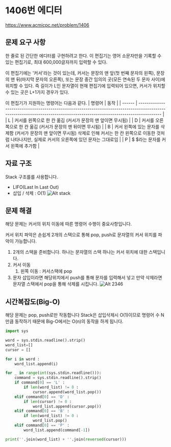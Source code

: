 # **1406번 에디터**
https://www.acmicpc.net/problem/1406
## **문제 요구 사항**
한 줄로 된 간단한 에디터를 구현하려고 한다. 이 편집기는 영어 소문자만을 기록할 수 있는 편집기로, 최대 600,000글자까지 입력할 수 있다.

이 편집기에는 '커서'라는 것이 있는데, 커서는 문장의 맨 앞(첫 번째 문자의 왼쪽), 문장의 맨 뒤(마지막 문자의 오른쪽), 또는 문장 중간 임의의 곳(모든 연속된 두 문자 사이)에 위치할 수 있다. 즉 길이가 L인 문자열이 현재 편집기에 입력되어 있으면, 커서가 위치할 수 있는 곳은 L+1가지 경우가 있다.

이 편집기가 지원하는 명령어는 다음과 같다.
| 명령어 | 동작                                                                                                                                                                    |
| ------ | ----------------------------------------------------------------------------------------------------------------------------------------------------------------------- |
| L      | 커서를 왼쪽으로 한 칸 옮김 (커서가 문장의 맨 앞이면 무시됨)                                                                                                             |
| D      | 커서를 오른쪽으로 한 칸 옮김 (커서가 문장의 맨 뒤이면 무시됨)                                                                                                           |
| B      | 커서 왼쪽에 있는 문자를 삭제함 (커서가 문장의 맨 앞이면 무시됨) 삭제로 인해 커서는 한 칸 왼쪽으로 이동한 것처럼 나타나지만, 실제로 커서의 오른쪽에 있던 문자는 그대로임 |
| P      | $	$라는 문자를 커서 왼쪽에 추가함                                                                                                                                       |

## **자료 구조**
Stack 구조를를 사용합니다.
* LIFO(Last In Last Out)
* 삽입 / 삭제 : O(1)
![Alt stack](/img/stack.png)

## **문제 해결**
해당 문제는 커서의 위치 이동에 따른 명령어 수행이 중요사항입니다.

커서 위치 파악은 손쉽게 2개의 스택으로 통해 pop, push로 문자열의 커서 위치를 파악이 가능합니다.
1. 2개의 스택을 준비합니다. 하나는 문자열의 스택 하나는 커서 위치에 대한 스택입니다.
2. 커서 이동
   1. 왼쪽 이동 : 커서스택에 pop
3. 문자 삽입이라면 해당위치에서 push를 통해 문자를 입력해서 넣고 만약 삭제라면 문자열 스택에서 pop을 통해 삭제를 시킵니다.
![Alt 2346](/img/2346.png)

## **시간복잡도(Big-O)**
해당 문제는 pop, push로만 작동합니다 Stack은 삽입삭제시 O(1)이므로 명령어 수 N만큼 동작하기 때문에
Big-O에서는 O(n)의 동작을 하게 됩니다.

```python
import sys

word = sys.stdin.readline().strip()
word_list=[]
cursor = []

for i in word :
    word_list.append(i)

for _ in range(int(sys.stdin.readline())):
    command = sys.stdin.readline().strip()
    if command[0] == 'L' :
        if len(word_list) != 0 :
            cursor.append(word_list.pop())
    elif command[0] == 'D' :
        if len(cursor) != 0 :
            word_list.append(cursor.pop())
    elif command[0] == 'B' :
        if len(word_list) != 0 :
            word_list.pop()
    elif command[0] == 'P' :
        word_list.append(command[-1])

print(''.join(word_list) + ''.join(reversed(cursor)))
```